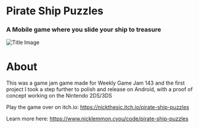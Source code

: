 # Pirate Ship Puzzles
### A Mobile game where you slide your ship to treasure
![Title Image](https://lh5.googleusercontent.com/gFZq9pasKmkPQR6H9FZZ-4MV4WuQfBn0wyKfiVkR692k3_u2PxT7BLxdp1Vab_9cZtHKX2F2CYJK_MEdsZRdBlFeMvruswnGP72Slbqg2WDa3_RDNqPiu64Qk69q-_ce5w=w1280)

# About
This was a game jam game made for Weekly Game Jam 143 and the first project I took a step further to polish and release on Android, with a proof of concept working on the Nintendo 2DS/3DS


Play the game over on itch.io: https://nickthesic.itch.io/pirate-ship-puzzles


Learn more here: https://www.nicklemmon.cyou/code/pirate-ship-puzzles
